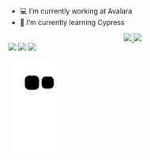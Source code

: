 - 💻 I’m currently working at Avalara
- 🌱 I’m currently learning Cypress

<div align="center">
  <a href="https://gusttr.github.io/linkdev/">
  <img height="180em" src="https://github-readme-stats.vercel.app/api?username=gusttr&show_icons=true&theme=dracula&include_all_commits=true&count_private=true"/>
  <img height="180em" src="https://github-readme-stats.vercel.app/api/top-langs/?username=gusttr&layout=compact&langs_count=7&theme=dracula"/>
</div>

<div style="display: inline_block">
<a href="https://www.linkedin.com/in/gusttr" target="_blank"><img src="https://img.shields.io/badge/-LinkedIn-%230077B5?style=for-the-badge&logo=linkedin&logoColor=white" target="_blank"></a> 
<a href = "mailto:gusttr@outlook.com"><img src="https://img.shields.io/badge/Microsoft_Outlook-0078D4?style=for-the-badge&logo=microsoft-outlook&logoColor=white" target="_blank"></a>
<a href="https://gusttr.github.io/linkdev/" target="_blank"><img src="https://img.shields.io/badge/website-000000?style=for-the-badge&logo=About.me&logoColor=white" target="_blank"></a> 
</div>

  ![Snake animation](https://github.com/GUSTTR/GUSTTR/blob/output/github-contribution-grid-snake.svg)
 
